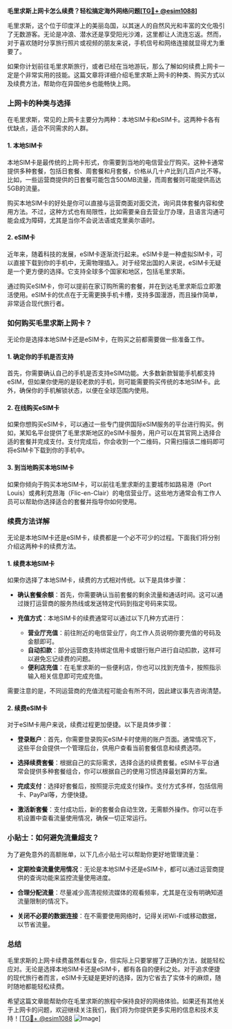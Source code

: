 **毛里求斯上网卡怎么续费？轻松搞定海外网络问题[[TG💪+ @esim1088](https://t.me/s/esim1088)]**

毛里求斯，这个位于印度洋上的美丽岛国，以其迷人的自然风光和丰富的文化吸引了无数游客。无论是冲浪、潜水还是享受阳光沙滩，这里都让人流连忘返。然而，对于喜欢随时分享旅行照片或视频的朋友来说，手机信号和网络连接就显得尤为重要了。

如果你计划前往毛里求斯旅行，或者已经在当地游玩，那么了解如何续费上网卡一定是个非常实用的技能。这篇文章将详细介绍毛里求斯上网卡的种类、购买方式以及续费方法，帮助你在异国他乡也能畅快上网。

### 上网卡的种类与选择

在毛里求斯，常见的上网卡主要分为两种：本地SIM卡和eSIM卡。这两种卡各有优缺点，适合不同需求的人群。

#### 1. 本地SIM卡

本地SIM卡是最传统的上网卡形式，你需要到当地的电信营业厅购买。这种卡通常提供多种套餐，包括日套餐、周套餐和月套餐，价格从几十卢比到几百卢比不等。比如，一些运营商提供的日套餐可能包含500MB流量，而周套餐则可能提供高达5GB的流量。

购买本地SIM卡的好处是你可以直接与运营商面对面交流，询问具体套餐内容和使用方法。不过，这种方式也有局限性，比如需要亲自去营业厅办理，且语言沟通可能会成为障碍，尤其是当你不会说法语或克里奥尔语时。

#### 2. eSIM卡

近年来，随着科技的发展，eSIM卡逐渐流行起来。eSIM卡是一种虚拟SIM卡，可以直接下载到你的手机中，无需物理插入。对于经常出国的人来说，eSIM卡无疑是一个更方便的选择。它支持全球多个国家和地区，包括毛里求斯。

通过购买eSIM卡，你可以提前在家订购所需的套餐，并在到达毛里求斯后立即激活使用。eSIM卡的优点在于无需更换手机卡槽，支持多国漫游，而且操作简单，非常适合现代旅行者。

### 如何购买毛里求斯上网卡？

无论你是选择本地SIM卡还是eSIM卡，在购买之前都需要做一些准备工作。

#### 1. 确定你的手机是否支持

首先，你需要确认自己的手机是否支持eSIM功能。大多数新款智能手机都支持eSIM，但如果你使用的是较老款的手机，则可能需要购买传统的本地SIM卡。此外，确保你的手机解锁状态，以便在全球范围内使用。

#### 2. 在线购买eSIM卡

如果你想购买eSIM卡，可以通过一些专门提供国际eSIM服务的平台进行购买。例如，某知名平台提供了毛里求斯地区的eSIM卡服务，用户可以在其官网上选择合适的套餐并完成支付。支付完成后，你会收到一个二维码，只需扫描该二维码即可将eSIM卡下载到你的手机中。

#### 3. 到当地购买本地SIM卡

如果你倾向于购买本地SIM卡，可以前往毛里求斯的主要城市如路易港（Port Louis）或弗利克昂海（Flic-en-Clair）的电信营业厅。这些地方通常会有工作人员可以帮助你选择适合的套餐并指导你如何使用。

### 续费方法详解

无论是本地SIM卡还是eSIM卡，续费都是一个必不可少的过程。下面我们将分别介绍这两种卡的续费方法。

#### 1. 续费本地SIM卡

如果你选择了本地SIM卡，续费的方式相对传统。以下是具体步骤：

- **确认套餐余额**：首先，你需要确认当前套餐的剩余流量和通话时间。这可以通过拨打运营商的服务热线或发送特定代码到指定号码来实现。
  
- **充值方式**：本地SIM卡的续费通常可以通过以下几种方式进行：
  - **营业厅充值**：前往附近的电信营业厅，向工作人员说明你要充值的号码及金额即可。
  - **自动扣款**：部分运营商支持绑定信用卡或银行账户进行自动扣款，这样可以避免忘记续费的问题。
  - **便利店充值**：在毛里求斯的一些便利店，你也可以找到充值卡，按照指示输入相关信息即可完成充值。

需要注意的是，不同运营商的充值流程可能会有所不同，因此建议事先咨询清楚。

#### 2. 续费eSIM卡

对于eSIM卡用户来说，续费过程更加便捷。以下是具体步骤：

- **登录账户**：首先，你需要登录购买eSIM卡时使用的账户页面。通常情况下，这些平台会提供一个管理后台，供用户查看当前套餐信息和续费选项。
  
- **选择续费套餐**：根据自己的实际需求，选择合适的续费套餐。eSIM卡平台通常会提供多种套餐组合，你可以根据自己的使用习惯选择最划算的方案。
  
- **完成支付**：选择好套餐后，按照提示完成支付操作。支付方式多样，包括信用卡、PayPal等，方便快捷。
  
- **激活新套餐**：支付成功后，新的套餐会自动生效，无需额外操作。你可以在手机设置中查看流量使用情况，确保一切正常运行。

### 小贴士：如何避免流量超支？

为了避免意外的高额账单，以下几点小贴士可以帮助你更好地管理流量：

- **定期检查流量使用情况**：无论是本地SIM卡还是eSIM卡，都可以通过运营商提供的查询功能来监控流量使用进度。
  
- **合理分配流量**：尽量减少高清视频流媒体的观看频率，尤其是在没有明确知道流量限制的情况下。

- **关闭不必要的数据连接**：在不需要使用网络时，记得关闭Wi-Fi或移动数据，以节省流量。

### 总结

毛里求斯的上网卡续费虽然看似复杂，但实际上只要掌握了正确的方法，就能轻松应对。无论是选择本地SIM卡还是eSIM卡，都有各自的便利之处。对于追求便捷的现代旅行者而言，eSIM卡无疑是更好的选择，因为它省去了实体卡的麻烦，随时随地都能轻松续费。

希望这篇文章能帮助你在毛里求斯的旅程中保持良好的网络体验。如果还有其他关于上网卡的问题，欢迎继续关注我们，我们将为你提供更多实用的信息和技术支持！[[TG💪+ @esim1088](https://t.me/s/esim1088) ![Image](https://i.postimg.cc/4NQfJmqS/Snipaste-2025-05-13-00-14-12.png)]